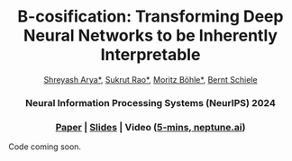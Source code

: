 <h1 align="center">B-cosification: Transforming Deep Neural Networks to be Inherently Interpretable</h1>

<div align="center">
<a href="https://www.linkedin.com/in/shrebox/">Shreyash Arya*</a>,
<a href="https://sukrutrao.github.io">Sukrut Rao*</a>,
<a href="https://moboehle.github.io">Moritz Böhle*</a>,
<a href="https://people.mpi-inf.mpg.de/~schiele">Bernt Schiele</a>

<h3 align="center">
Neural Information Processing Systems (NeurIPS) 2024
</div>
</h3>
  
<h3 align="center">
<a href="https://arxiv.org/abs/2411.00715">Paper</a>
  |
<a href="https://nips.cc/media/neurips-2024/Slides/95051.pdf">Slides</a>
  |
Video (<a href="https://youtu.be/yvRXuysa5GI">5-mins</a>,<a href="https://youtu.be/zSEv3KBGlJQ"> neptune.ai</a>)
<!-- |
<a href="https://github.com/shrebox/B-cosification/">Code</a> -->
<!-- |
<a href="">Poster</a>
|
<a href="">Video</a>
|
<a href="">Slides</a> -->
</h3>
</p>

Code coming soon.
